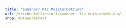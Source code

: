 ```yaml
---
title: "Sandherr Kfz Meisterbetrieb"
url: /kirchentellinsfurt/sandherr-kfz-meisterbetrieb/
shop: Autowerkstatt
---
```

